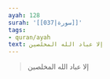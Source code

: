```yaml
---
ayah: 128
surah: '[[037|سورة]]'
tags:
- quran/ayah
text: إلا عباد الله المخلصين
---
```

> إلا عباد الله المخلصين
